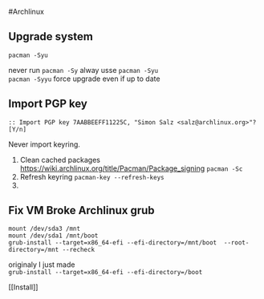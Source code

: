 #Archlinux

Upgrade system 
--------------

`pacman -Syu`

never run `pacman -Sy` alway usse  `pacman -Syu`  
`pacman -Syyu` force upgrade even if up to date  

Import PGP key 
-----------

`:: Import PGP key 7AABBEEFF11225C, "Simon Salz <salz@archlinux.org>"? [Y/n]`

Never import keyring. 
1. Clean cached packages 
   https://wiki.archlinux.org/title/Pacman/Package_signing
   `pacman -Sc`
2. Refresh keyring
   `pacman-key --refresh-keys`
3. 

Fix VM Broke Archlinux grub
---------------------------

`mount /dev/sda3 /mnt`   
`mount /dev/sda1 /mnt/boot`   
`grub-install --target=x86_64-efi --efi-directory=/mnt/boot 
--root-directory=/mnt --recheck`

originaly I just made  
`grub-install --target=x86_64-efi --efi-directory=/boot`

[[Install]]

